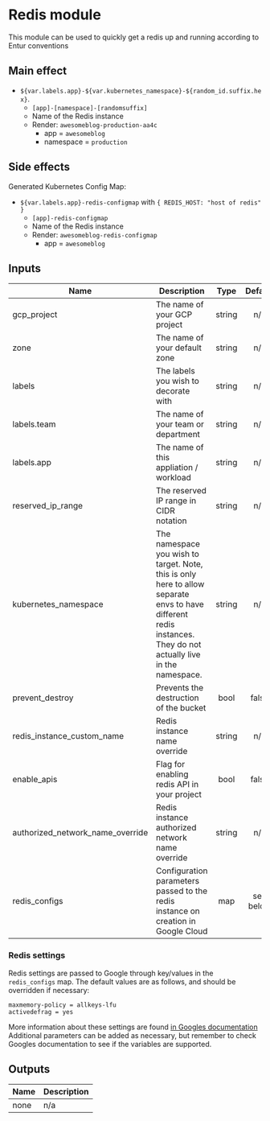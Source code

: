 # Redis module

This module can be used to quickly get a redis up and running according to Entur conventions

## Main effect

- `${var.labels.app}-${var.kubernetes_namespace}-${random_id.suffix.hex}`.
  - `[app]-[namespace]-[randomsuffix]`
  - Name of the Redis instance
  - Render: `awesomeblog-production-aa4c`
    - app = `awesomeblog`
    - namespace = `production`

## Side effects

Generated Kubernetes Config Map:

- `${var.labels.app}-redis-configmap` with `{ REDIS_HOST: "host of redis" }`
  - `[app]-redis-configmap`
  - Name of the Redis instance
  - Render: `awesomeblog-redis-configmap`
    - app = `awesomeblog`

## Inputs

| Name                             | Description                                                                                                                                                     |  Type  |  Default  | Required |
| -------------------------------- | --------------------------------------------------------------------------------------------------------------------------------------------------------------- | :----: | :-------: | :------: |
| gcp_project                      | The name of your GCP project                                                                                                                                    | string |    n/a    |   yes    |
| zone                             | The name of your default zone                                                                                                                                   | string |    n/a    |   yes    |
| labels                           | The labels you wish to decorate with                                                                                                                            | string |    n/a    |   yes    |
| labels.team                      | The name of your team or department                                                                                                                             | string |    n/a    |   yes    |
| labels.app                       | The name of this appliation / workload                                                                                                                          | string |    n/a    |   yes    |
| reserved_ip_range                | The reserved IP range in CIDR notation                                                                                                                          | string |    n/a    |   yes    |
| kubernetes_namespace             | The namespace you wish to target. Note, this is only here to allow separate envs to have different redis instances. They do not actually live in the namespace. | string |    n/a    |   yes    |
| prevent_destroy                  | Prevents the destruction of the bucket                                                                                                                          |  bool  |   false   |    no    |
| redis_instance_custom_name       | Redis instance name override                                                                                                                                    | string |    n/a    |    no    |
| enable_apis                      | Flag for enabling redis API in your project                                                                                                                     |  bool  |   false   |    no    |
| authorized_network_name_override | Redis instance authorized network name override                                                                                                                 | string |    n/a    |    no    |
| redis_configs                     | Configuration parameters passed to the redis instance on creation in Google Cloud                                                                               |  map   | see below |    no    |

### Redis settings

Redis settings are passed to Google through key/values in the `redis_configs` map.
The default values are as follows, and should be overridden if necessary:

```
maxmemory-policy = allkeys-lfu
activedefrag = yes
```

More information about these settings are found [in Googles documentation](https://cloud.google.com/memorystore/docs/redis/redis-configs)
Additional parameters can be added as necessary, but remember to check Googles documentation to see if the variables are supported.

## Outputs

| Name | Description |
| ---- | ----------- |
| none | n/a         |
